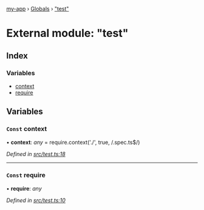 [my-app](../README.md) › [Globals](../globals.md) › ["test"](_test_.md)

# External module: "test"

## Index

### Variables

* [context](_test_.md#const-context)
* [require](_test_.md#const-require)

## Variables

### `Const` context

• **context**: *any* = require.context('./', true, /\.spec\.ts$/)

*Defined in [src/test.ts:18](https://github.com/guillaumebouhier/angular-ivy/blob/c358683/src/test.ts#L18)*

___

### `Const` require

• **require**: *any*

*Defined in [src/test.ts:10](https://github.com/guillaumebouhier/angular-ivy/blob/c358683/src/test.ts#L10)*
